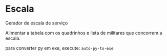 # Escala
Gerador de escala de serviço

Alimentar a tabela com os quadrinhos e lista de militares que concorrem a escala.

para converter py em exe, execute: `auto-py-to-exe`